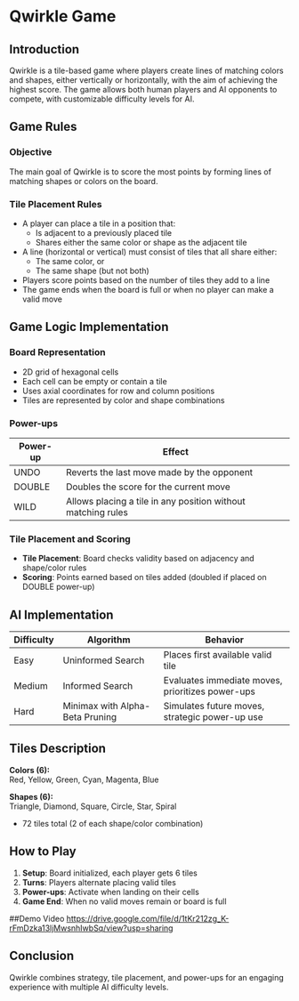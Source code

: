 # Qwirkle Game

## Introduction
Qwirkle is a tile-based game where players create lines of matching colors and shapes, either vertically or horizontally, with the aim of achieving the highest score. The game allows both human players and AI opponents to compete, with customizable difficulty levels for AI.

## Game Rules

### Objective
The main goal of Qwirkle is to score the most points by forming lines of matching shapes or colors on the board.

### Tile Placement Rules
- A player can place a tile in a position that:
  - Is adjacent to a previously placed tile
  - Shares either the same color or shape as the adjacent tile
- A line (horizontal or vertical) must consist of tiles that all share either:
  - The same color, or
  - The same shape (but not both)
- Players score points based on the number of tiles they add to a line
- The game ends when the board is full or when no player can make a valid move

## Game Logic Implementation

### Board Representation
- 2D grid of hexagonal cells
- Each cell can be empty or contain a tile
- Uses axial coordinates for row and column positions
- Tiles are represented by color and shape combinations

### Power-ups
| Power-up | Effect |
|----------|--------|
| UNDO | Reverts the last move made by the opponent |
| DOUBLE | Doubles the score for the current move |
| WILD | Allows placing a tile in any position without matching rules |

### Tile Placement and Scoring
- **Tile Placement**: Board checks validity based on adjacency and shape/color rules
- **Scoring**: Points earned based on tiles added (doubled if placed on DOUBLE power-up)

## AI Implementation
| Difficulty | Algorithm | Behavior |
|------------|-----------|----------|
| Easy | Uninformed Search | Places first available valid tile |
| Medium | Informed Search | Evaluates immediate moves, prioritizes power-ups |
| Hard | Minimax with Alpha-Beta Pruning | Simulates future moves, strategic power-up use |

## Tiles Description
**Colors (6):**  
Red, Yellow, Green, Cyan, Magenta, Blue  

**Shapes (6):**  
Triangle, Diamond, Square, Circle, Star, Spiral  

- 72 tiles total (2 of each shape/color combination)

## How to Play
1. **Setup**: Board initialized, each player gets 6 tiles
2. **Turns**: Players alternate placing valid tiles
3. **Power-ups**: Activate when landing on their cells
4. **Game End**: When no valid moves remain or board is full

##Demo Video
https://drive.google.com/file/d/1tKr212zg_K-rFmDzka13ljMwsnhIwbSq/view?usp=sharing

## Conclusion
Qwirkle combines strategy, tile placement, and power-ups for an engaging experience with multiple AI difficulty levels.
